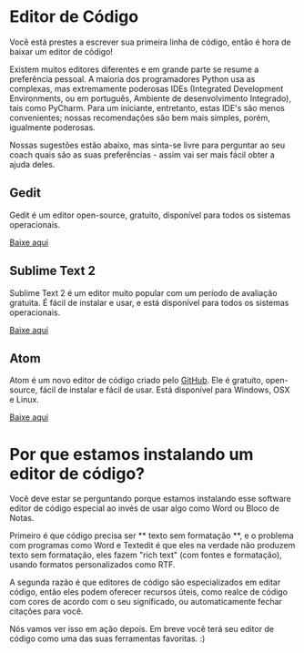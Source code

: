 # Editor de Código

Você está prestes a escrever sua primeira linha de código, então é hora de baixar um editor de código!

Existem muitos editores diferentes e em grande parte se resume a preferência pessoal. A maioria dos programadores Python usa as complexas, mas extremamente poderosas IDEs (Integrated Development Environments, ou em português, Ambiente de desenvolvimento Integrado), tais como PyCharm. Para um iniciante, entretanto, estas IDE's são menos convenientes; nossas recomendações são bem mais simples, porém, igualmente poderosas.

Nossas sugestões estão abaixo, mas sinta-se livre para perguntar ao seu coach quais são as suas preferências - assim vai ser mais fácil obter a ajuda deles.

## Gedit

Gedit é um editor open-source, gratuito, disponível para todos os sistemas operacionais.

[Baixe aqui][1]

 [1]: https://wiki.gnome.org/Apps/Gedit#Download

## Sublime Text 2

Sublime Text 2 é um editor muito popular com um período de avaliação gratuita. É fácil de instalar e usar, e está disponível para todos os sistemas operacionais.

[Baixe aqui][2]

 [2]: http://www.sublimetext.com/2

## Atom

Atom é um novo editor de código criado pelo [GitHub][3]. Ele é gratuito, open-source, fácil de instalar e fácil de usar. Está disponível para Windows, OSX e Linux.

 [3]: http://github.com/

[Baixe aqui][4]

 [4]: https://atom.io/

# Por que estamos instalando um editor de código?

Você deve estar se perguntando porque estamos instalando esse software editor de código especial ao invés de usar algo como Word ou Bloco de Notas.

Primeiro é que código precisa ser ** texto sem formatação **, e o problema com programas como Word e Textedit é que eles na verdade não produzem texto sem formatação, eles fazem "rich text" (com fontes e formatação), usando formatos personalizados como RTF.

A segunda razão é que editores de código são especializados em editar código, então eles podem oferecer recursos úteis, como realce de código com cores de acordo com o seu significado, ou automaticamente fechar citações para você.

Nós vamos ver isso em ação depois. Em breve você terá seu editor de código como uma das suas ferramentas favoritas. :)